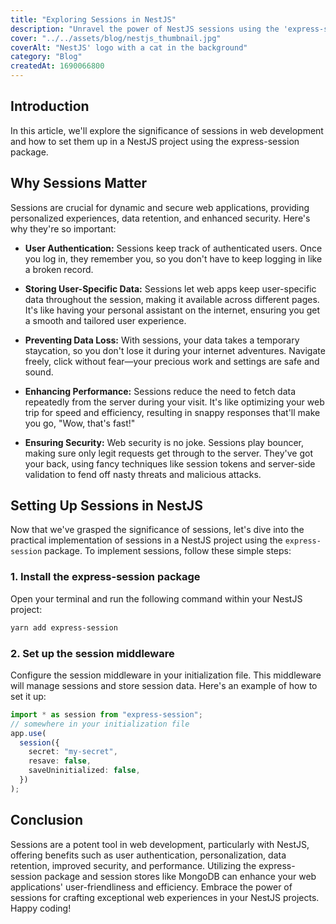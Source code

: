 ```yaml
---
title: "Exploring Sessions in NestJS"
description: "Unravel the power of NestJS sessions using the 'express-session' package. Elevate user authentication, secure data storage, and prevent loss in your apps."
cover: "../../assets/blog/nestjs_thumbnail.jpg"
coverAlt: "NestJS' logo with a cat in the background"
category: "Blog"
createdAt: 1690066800
---
```


## Introduction

In this article, we'll explore the significance of sessions in web development
and how to set them up in a NestJS project using the express-session package.

## Why Sessions Matter

Sessions are crucial for dynamic and secure web applications, providing
personalized experiences, data retention, and enhanced security. Here's why
they're so important:

- **User Authentication:** Sessions keep track of authenticated users. Once you log
  in, they remember you, so you don't have to keep logging in like a broken
  record.

- **Storing User-Specific Data:** Sessions let web apps keep user-specific data
  throughout the session, making it available across different pages. It's like
  having your personal assistant on the internet, ensuring you get a smooth and
  tailored user experience.

- **Preventing Data Loss:** With sessions, your data takes a temporary staycation,
  so you don't lose it during your internet adventures. Navigate freely, click
  without fear—your precious work and settings are safe and sound.

- **Enhancing Performance:** Sessions reduce the need to fetch data repeatedly from
  the server during your visit. It's like optimizing your web trip for speed and
  efficiency, resulting in snappy responses that'll make you go, "Wow, that's
  fast!"

- **Ensuring Security:** Web security is no joke. Sessions play bouncer, making sure
  only legit requests get through to the server. They've got your back, using
  fancy techniques like session tokens and server-side validation to fend off
  nasty threats and malicious attacks.

## Setting Up Sessions in NestJS

Now that we've grasped the significance of sessions, let's dive into the
practical implementation of sessions in a NestJS project using the
`express-session` package. To implement sessions, follow these simple steps:

### 1. Install the express-session package

Open your terminal and run the following command within your NestJS project:

```bash
yarn add express-session
```

### 2. Set up the session middleware

Configure the session middleware in your initialization file. This middleware
will manage sessions and store session data. Here's an example of how to set it
up:

```typescript
import * as session from "express-session";
// somewhere in your initialization file
app.use(
  session({
    secret: "my-secret",
    resave: false,
    saveUninitialized: false,
  })
);
```

## Conclusion

Sessions are a potent tool in web development, particularly with NestJS,
offering benefits such as user authentication, personalization, data retention,
improved security, and performance. Utilizing the express-session package and
session stores like MongoDB can enhance your web applications' user-friendliness
and efficiency. Embrace the power of sessions for crafting exceptional web
experiences in your NestJS projects. Happy coding!
